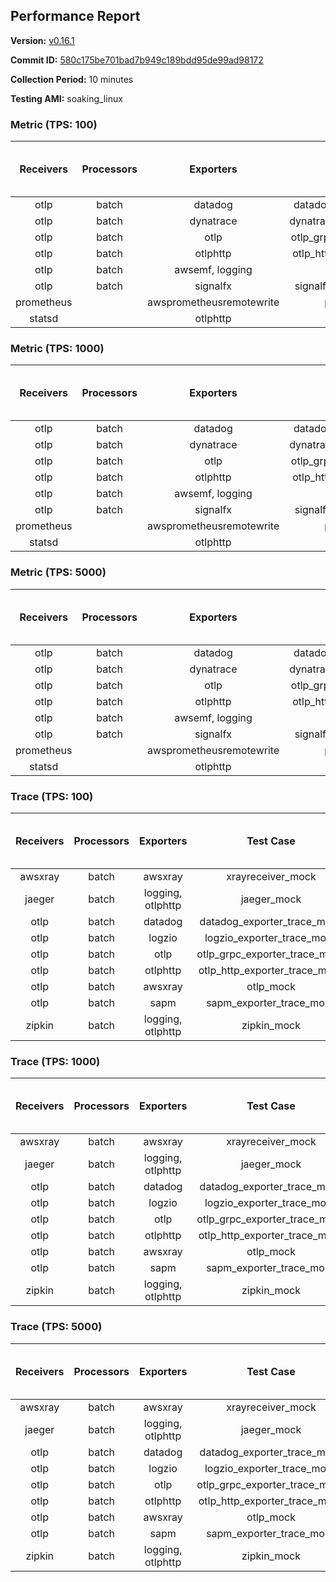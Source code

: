 ## Performance Report

**Version:** [v0.16.1](https://github.com/aws-observability/aws-otel-collector/releases/tag/v0.16.1)

**Commit ID:** [580c175be701bad7b949c189bdd95de99ad98172](https://github.com/aws-observability/aws-otel-collector/commit/580c175be701bad7b949c189bdd95de99ad98172)

**Collection Period:** 10 minutes

**Testing AMI:** soaking_linux


### Metric (TPS: 100)
| Receivers | Processors | Exporters | Test Case | Data Type | Instance Type | Avg CPU Usage (Percent) | Avg Memory Usage (Megabytes) | Max CPU Usage (Percent) | Max Memory Usage (Megabytes) |
|:---------:|:----------:|:---------:|:---------:|:---------:|:-------------:|:-----------------------:|:----------------------------:|:-----------------------:|:----------------------------:|
| otlp | batch | datadog | datadog_exporter_metric_mock | otlp | m5.2xlarge | 0.06 | 65.36 | 0.50 | 66.24 |
| otlp | batch | dynatrace | dynatrace_exporter_metric_mock | otlp | m5.2xlarge | 0.04 | 61.80 | 0.20 | 62.04 |
| otlp | batch | otlp | otlp_grpc_exporter_metric_mock | otlp | m5.2xlarge | 0.04 | 62.31 | 0.20 | 62.84 |
| otlp | batch | otlphttp | otlp_http_exporter_metric_mock | otlp | m5.2xlarge | 0.05 | 61.06 | 0.20 | 62.03 |
| otlp | batch | awsemf, logging | otlp_metric_mock | otlp | m5.2xlarge | 0.04 | 61.20 | 0.20 | 61.41 |
| otlp | batch | signalfx | signalfx_exporter_metric_mock | otlp | m5.2xlarge | 0.04 | 63.00 | 0.20 | 63.17 |
| prometheus |  | awsprometheusremotewrite | prometheus_mock | prometheus | m5.2xlarge | 0.12 | 75.69 | 0.40 | 77.26 |
| statsd |  | otlphttp | statsd_mock | statsd | m5.2xlarge | 0.02 | 61.53 | 0.20 | 61.83 |

### Metric (TPS: 1000)
| Receivers | Processors | Exporters | Test Case | Data Type | Instance Type | Avg CPU Usage (Percent) | Avg Memory Usage (Megabytes) | Max CPU Usage (Percent) | Max Memory Usage (Megabytes) |
|:---------:|:----------:|:---------:|:---------:|:---------:|:-------------:|:-----------------------:|:----------------------------:|:-----------------------:|:----------------------------:|
| otlp | batch | datadog | datadog_exporter_metric_mock | otlp | m5.2xlarge | 0.06 | 65.49 | 0.40 | 66.22 |
| otlp | batch | dynatrace | dynatrace_exporter_metric_mock | otlp | m5.2xlarge | 0.04 | 61.12 | 0.20 | 61.19 |
| otlp | batch | otlp | otlp_grpc_exporter_metric_mock | otlp | m5.2xlarge | 0.05 | 61.77 | 0.30 | 62.46 |
| otlp | batch | otlphttp | otlp_http_exporter_metric_mock | otlp | m5.2xlarge | 0.05 | 61.92 | 0.20 | 62.73 |
| otlp | batch | awsemf, logging | otlp_metric_mock | otlp | m5.2xlarge | 0.05 | 62.91 | 0.20 | 63.32 |
| otlp | batch | signalfx | signalfx_exporter_metric_mock | otlp | m5.2xlarge | 0.04 | 63.60 | 0.20 | 64.07 |
| prometheus |  | awsprometheusremotewrite | prometheus_mock | prometheus | m5.2xlarge | 1.33 | 112.71 | 3.10 | 117.70 |
| statsd |  | otlphttp | statsd_mock | statsd | m5.2xlarge | 0.02 | 61.19 | 0.20 | 62.87 |

### Metric (TPS: 5000)
| Receivers | Processors | Exporters | Test Case | Data Type | Instance Type | Avg CPU Usage (Percent) | Avg Memory Usage (Megabytes) | Max CPU Usage (Percent) | Max Memory Usage (Megabytes) |
|:---------:|:----------:|:---------:|:---------:|:---------:|:-------------:|:-----------------------:|:----------------------------:|:-----------------------:|:----------------------------:|
| otlp | batch | datadog | datadog_exporter_metric_mock | otlp | m5.2xlarge | 0.05 | 64.60 | 0.50 | 65.70 |
| otlp | batch | dynatrace | dynatrace_exporter_metric_mock | otlp | m5.2xlarge | 0.05 | 62.82 | 0.20 | 63.45 |
| otlp | batch | otlp | otlp_grpc_exporter_metric_mock | otlp | m5.2xlarge | 0.05 | 62.60 | 0.20 | 62.84 |
| otlp | batch | otlphttp | otlp_http_exporter_metric_mock | otlp | m5.2xlarge | 0.04 | 62.31 | 0.20 | 62.56 |
| otlp | batch | awsemf, logging | otlp_metric_mock | otlp | m5.2xlarge | 0.06 | 62.86 | 0.20 | 63.41 |
| otlp | batch | signalfx | signalfx_exporter_metric_mock | otlp | m5.2xlarge | 0.06 | 63.97 | 0.20 | 64.16 |
| prometheus |  | awsprometheusremotewrite | prometheus_mock | prometheus | m5.2xlarge | 7.19 | 271.81 | 14.40 | 299.89 |
| statsd |  | otlphttp | statsd_mock | statsd | m5.2xlarge | 0.02 | 61.13 | 0.20 | 61.77 |

### Trace (TPS: 100)
| Receivers | Processors | Exporters | Test Case | Data Type | Instance Type | Avg CPU Usage (Percent) | Avg Memory Usage (Megabytes) | Max CPU Usage (Percent) | Max Memory Usage (Megabytes) |
|:---------:|:----------:|:---------:|:---------:|:---------:|:-------------:|:-----------------------:|:----------------------------:|:-----------------------:|:----------------------------:|
| awsxray | batch | awsxray | xrayreceiver_mock | xray | m5.2xlarge | 6.24 | 154.55 | 7.70 | 217.67 |
| jaeger | batch | logging, otlphttp | jaeger_mock | jaeger | m5.2xlarge | 2.43 | 80.19 | 2.80 | 82.60 |
| otlp | batch | datadog | datadog_exporter_trace_mock | otlp | m5.2xlarge | 5.21 | 77.57 | 5.80 | 78.12 |
| otlp | batch | logzio | logzio_exporter_trace_mock | otlp | m5.2xlarge | 3.76 | 93.94 | 4.00 | 95.37 |
| otlp | batch | otlp | otlp_grpc_exporter_trace_mock | otlp | m5.2xlarge | 4.11 | 137.16 | 5.50 | 191.80 |
| otlp | batch | otlphttp | otlp_http_exporter_trace_mock | otlp | m5.2xlarge | 3.90 | 73.15 | 4.60 | 73.58 |
| otlp | batch | awsxray | otlp_mock | otlp | m5.2xlarge | 6.32 | 75.33 | 6.99 | 76.10 |
| otlp | batch | sapm | sapm_exporter_trace_mock | otlp | m5.2xlarge | 3.61 | 87.64 | 5.70 | 87.95 |
| zipkin | batch | logging, otlphttp | zipkin_mock | zipkin | m5.2xlarge | 6.55 | 82.58 | 7.79 | 86.11 |

### Trace (TPS: 1000)
| Receivers | Processors | Exporters | Test Case | Data Type | Instance Type | Avg CPU Usage (Percent) | Avg Memory Usage (Megabytes) | Max CPU Usage (Percent) | Max Memory Usage (Megabytes) |
|:---------:|:----------:|:---------:|:---------:|:---------:|:-------------:|:-----------------------:|:----------------------------:|:-----------------------:|:----------------------------:|
| awsxray | batch | awsxray | xrayreceiver_mock | xray | m5.2xlarge | 27.12 | 504.52 | 39.80 | 862.79 |
| jaeger | batch | logging, otlphttp | jaeger_mock | jaeger | m5.2xlarge | 16.34 | 152.84 | 22.48 | 176.46 |
| otlp | batch | datadog | datadog_exporter_trace_mock | otlp | m5.2xlarge | 33.00 | 79.44 | 34.20 | 80.22 |
| otlp | batch | logzio | logzio_exporter_trace_mock | otlp | m5.2xlarge | 30.54 | 106.71 | 43.60 | 111.12 |
| otlp | batch | otlp | otlp_grpc_exporter_trace_mock | otlp | m5.2xlarge | 27.87 | 711.29 | 46.89 | 1179.39 |
| otlp | batch | otlphttp | otlp_http_exporter_trace_mock | otlp | m5.2xlarge | 29.03 | 74.66 | 32.71 | 75.07 |
| otlp | batch | awsxray | otlp_mock | otlp | m5.2xlarge | 34.09 | 79.54 | 48.19 | 81.03 |
| otlp | batch | sapm | sapm_exporter_trace_mock | otlp | m5.2xlarge | 55.02 | 90.67 | 62.31 | 91.33 |
| zipkin | batch | logging, otlphttp | zipkin_mock | zipkin | m5.2xlarge | 31.42 | 457.84 | 36.59 | 539.37 |

### Trace (TPS: 5000)
| Receivers | Processors | Exporters | Test Case | Data Type | Instance Type | Avg CPU Usage (Percent) | Avg Memory Usage (Megabytes) | Max CPU Usage (Percent) | Max Memory Usage (Megabytes) |
|:---------:|:----------:|:---------:|:---------:|:---------:|:-------------:|:-----------------------:|:----------------------------:|:-----------------------:|:----------------------------:|
| awsxray | batch | awsxray | xrayreceiver_mock | xray | m5.2xlarge | 37.95 | 747.17 | 51.50 | 1258.19 |
| jaeger | batch | logging, otlphttp | jaeger_mock | jaeger | m5.2xlarge | 16.65 | 172.99 | 22.10 | 210.23 |
| otlp | batch | datadog | datadog_exporter_trace_mock | otlp | m5.2xlarge | 128.44 | 85.36 | 138.52 | 86.62 |
| otlp | batch | logzio | logzio_exporter_trace_mock | otlp | m5.2xlarge | 116.08 | 127.73 | 121.38 | 135.06 |
| otlp | batch | otlp | otlp_grpc_exporter_trace_mock | otlp | m5.2xlarge | 129.66 | 3220.44 | 194.82 | 5778.98 |
| otlp | batch | otlphttp | otlp_http_exporter_trace_mock | otlp | m5.2xlarge | 122.11 | 80.61 | 123.02 | 81.49 |
| otlp | batch | awsxray | otlp_mock | otlp | m5.2xlarge | 153.97 | 16378.63 | 477.93 | 28466.94 |
| otlp | batch | sapm | sapm_exporter_trace_mock | otlp | m5.2xlarge | 148.14 | 96.20 | 153.49 | 98.20 |
| zipkin | batch | logging, otlphttp | zipkin_mock | zipkin | m5.2xlarge | 28.21 | 503.89 | 38.84 | 574.99 |
